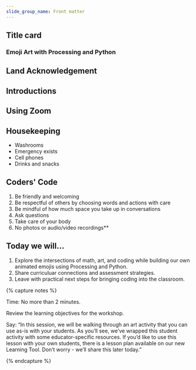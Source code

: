 ```yaml
---
slide_group_name: Front matter
---
```


## Title card

### Emoji Art with Processing and Python

## Land Acknowledgement

## Introductions

## Using Zoom

## Housekeeping

- Washrooms
- Emergency exists
- Cell phones
- Drinks and snacks

## Coders' Code

1. Be friendly and welcoming
2. Be respectful of others by choosing words and actions with care
3. Be mindful of how much space you take up in conversations
4. Ask questions
5. Take care of your body
6. No photos or audio/video recordings**

## Today we will...

1. Explore the intersections of math, art, and coding while building our own animated emojis using Processing and Python.
2. Share curriculuar connections and assessment strategies.
3. Leave with practical next steps for bringing coding into the classroom.

{% capture notes %}
<aside>
Time: No more than 2 minutes.

Review the learning objectives for the workshop.

Say: “In this session, we will be walking through an art activity that you can use as-is with your students. As you’ll see, we’ve wrapped this student activity with some educator-specific resources. If you’d like to use this lesson with your own students, there is a lesson plan available on our new Learning Tool. Don’t worry - we’ll share this later today.”
</aside>
{% endcapture %}